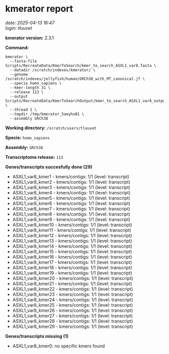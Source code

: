 # kmerator report
*date: 2025-04-13 16:47*  
*login: tlouvet*

**kmerator version:** 2.3.1

**Command:**

```
kmerator \
  --fasta-file Scripts/RecreateData/KmerToSearch/kmer_to_search_ASXL1_var8.fasta \
  --datadir /scratch/indexes/kmerator/ \
  --genome /scratch/indexes/jellyfish/human/GRCh38_with_MT_canonical.jf \
  --specie homo_sapiens \
  --kmer-length 31 \
  --release 113 \
  --output Scripts/RecreateData/KmerToSearchOutput/kmer_to_search_ASXL1_var8_output \
  --thread 1 \
  --tmpdir /tmp/kmerator_5aoyho81 \
  --assembly GRCh38
```

**Working directory:** `/scratch/users/tlouvet`

**Specie:** `homo_sapiens`

**Assembly:** `GRCh38`

**Transcriptome release:** `113`

**Genes/transcripts succesfully done (29)**

- ASXL1_var8_kmer1 - kmers/contigs: 1/1 (level: transcript)
- ASXL1_var8_kmer2 - kmers/contigs: 1/1 (level: transcript)
- ASXL1_var8_kmer3 - kmers/contigs: 1/1 (level: transcript)
- ASXL1_var8_kmer4 - kmers/contigs: 1/1 (level: transcript)
- ASXL1_var8_kmer5 - kmers/contigs: 1/1 (level: transcript)
- ASXL1_var8_kmer6 - kmers/contigs: 1/1 (level: transcript)
- ASXL1_var8_kmer7 - kmers/contigs: 1/1 (level: transcript)
- ASXL1_var8_kmer8 - kmers/contigs: 1/1 (level: transcript)
- ASXL1_var8_kmer9 - kmers/contigs: 1/1 (level: transcript)
- ASXL1_var8_kmer10 - kmers/contigs: 1/1 (level: transcript)
- ASXL1_var8_kmer11 - kmers/contigs: 1/1 (level: transcript)
- ASXL1_var8_kmer12 - kmers/contigs: 1/1 (level: transcript)
- ASXL1_var8_kmer13 - kmers/contigs: 1/1 (level: transcript)
- ASXL1_var8_kmer14 - kmers/contigs: 1/1 (level: transcript)
- ASXL1_var8_kmer15 - kmers/contigs: 1/1 (level: transcript)
- ASXL1_var8_kmer16 - kmers/contigs: 1/1 (level: transcript)
- ASXL1_var8_kmer17 - kmers/contigs: 1/1 (level: transcript)
- ASXL1_var8_kmer18 - kmers/contigs: 1/1 (level: transcript)
- ASXL1_var8_kmer19 - kmers/contigs: 1/1 (level: transcript)
- ASXL1_var8_kmer20 - kmers/contigs: 1/1 (level: transcript)
- ASXL1_var8_kmer21 - kmers/contigs: 1/1 (level: transcript)
- ASXL1_var8_kmer22 - kmers/contigs: 1/1 (level: transcript)
- ASXL1_var8_kmer23 - kmers/contigs: 1/1 (level: transcript)
- ASXL1_var8_kmer24 - kmers/contigs: 1/1 (level: transcript)
- ASXL1_var8_kmer25 - kmers/contigs: 1/1 (level: transcript)
- ASXL1_var8_kmer26 - kmers/contigs: 1/1 (level: transcript)
- ASXL1_var8_kmer27 - kmers/contigs: 1/1 (level: transcript)
- ASXL1_var8_kmer28 - kmers/contigs: 1/1 (level: transcript)
- ASXL1_var8_kmer29 - kmers/contigs: 1/1 (level: transcript)


**Genes/transcripts missing (1)**

- ASXL1_var8_kmer0: no specific kmers found
